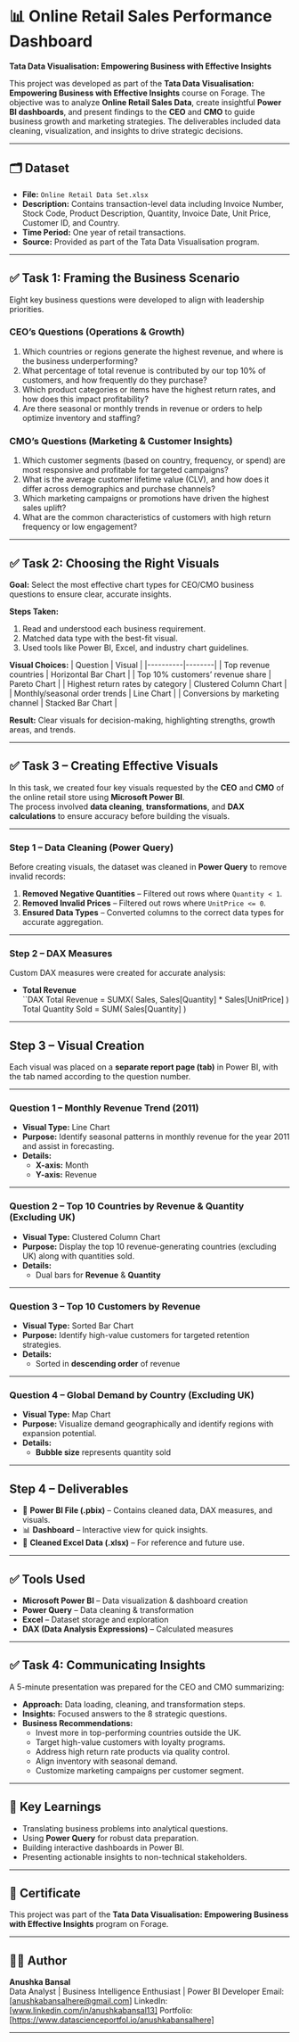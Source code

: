 # 📊 Online Retail Sales Performance Dashboard  
**Tata Data Visualisation: Empowering Business with Effective Insights**  

This project was developed as part of the **Tata Data Visualisation: Empowering Business with Effective Insights** course on Forage. The objective was to analyze **Online Retail Sales Data**, create insightful **Power BI dashboards**, and present findings to the **CEO** and **CMO** to guide business growth and marketing strategies. The deliverables included data cleaning, visualization, and insights to drive strategic decisions.  

---


## 🗂 Dataset
- **File:** `Online Retail Data Set.xlsx`
- **Description:** Contains transaction-level data including Invoice Number, Stock Code, Product Description, Quantity, Invoice Date, Unit Price, Customer ID, and Country.
- **Time Period:** One year of retail transactions.
- **Source:** Provided as part of the Tata Data Visualisation program.

---

## ✅ Task 1: Framing the Business Scenario
Eight key business questions were developed to align with leadership priorities.

### CEO’s Questions (Operations & Growth)
1. Which countries or regions generate the highest revenue, and where is the business underperforming?
2. What percentage of total revenue is contributed by our top 10% of customers, and how frequently do they purchase?
3. Which product categories or items have the highest return rates, and how does this impact profitability?
4. Are there seasonal or monthly trends in revenue or orders to help optimize inventory and staffing?

### CMO’s Questions (Marketing & Customer Insights)
1. Which customer segments (based on country, frequency, or spend) are most responsive and profitable for targeted campaigns?
2. What is the average customer lifetime value (CLV), and how does it differ across demographics and purchase channels?
3. Which marketing campaigns or promotions have driven the highest sales uplift?
4. What are the common characteristics of customers with high return frequency or low engagement?

---

## ✅ Task 2: Choosing the Right Visuals

**Goal:** Select the most effective chart types for CEO/CMO business questions to ensure clear, accurate insights.

**Steps Taken:**
1. Read and understood each business requirement.
2. Matched data type with the best-fit visual.
3. Used tools like Power BI, Excel, and industry chart guidelines.

**Visual Choices:**
| Question | Visual |
|----------|--------|
| Top revenue countries | Horizontal Bar Chart |
| Top 10% customers’ revenue share | Pareto Chart |
| Highest return rates by category | Clustered Column Chart |
| Monthly/seasonal order trends | Line Chart |
| Conversions by marketing channel | Stacked Bar Chart |

**Result:** Clear visuals for decision-making, highlighting strengths, growth areas, and trends.


---

## ✅ Task 3 – Creating Effective Visuals

In this task, we created four key visuals requested by the **CEO** and **CMO** of the online retail store using **Microsoft Power BI**.  
The process involved **data cleaning**, **transformations**, and **DAX calculations** to ensure accuracy before building the visuals.  

---

### **Step 1 – Data Cleaning (Power Query)**
Before creating visuals, the dataset was cleaned in **Power Query** to remove invalid records:  
1. **Removed Negative Quantities** – Filtered out rows where `Quantity < 1`.  
2. **Removed Invalid Prices** – Filtered out rows where `UnitPrice <= 0`.  
3. **Ensured Data Types** – Converted columns to the correct data types for accurate aggregation.  

---

### **Step 2 – DAX Measures**
Custom DAX measures were created for accurate analysis:  
- **Total Revenue**  
``DAX
Total Revenue = SUMX( Sales, Sales[Quantity] * Sales[UnitPrice] )
Total Quantity Sold = SUM( Sales[Quantity] )

---


## **Step 3 – Visual Creation**
Each visual was placed on a **separate report page (tab)** in Power BI, with the tab named according to the question number.

---

### **Question 1 – Monthly Revenue Trend (2011)**
- **Visual Type:** Line Chart  
- **Purpose:** Identify seasonal patterns in monthly revenue for the year 2011 and assist in forecasting.  
- **Details:**  
  - **X-axis:** Month  
  - **Y-axis:** Revenue  

---

### **Question 2 – Top 10 Countries by Revenue & Quantity (Excluding UK)**
- **Visual Type:** Clustered Column Chart  
- **Purpose:** Display the top 10 revenue-generating countries (excluding UK) along with quantities sold.  
- **Details:**  
  - Dual bars for **Revenue** & **Quantity**  

---

### **Question 3 – Top 10 Customers by Revenue**
- **Visual Type:** Sorted Bar Chart  
- **Purpose:** Identify high-value customers for targeted retention strategies.  
- **Details:**  
  - Sorted in **descending order** of revenue  

---

### **Question 4 – Global Demand by Country (Excluding UK)**
- **Visual Type:** Map Chart  
- **Purpose:** Visualize demand geographically and identify regions with expansion potential.  
- **Details:**  
  - **Bubble size** represents quantity sold  

---

## **Step 4 – Deliverables**
- 📂 **Power BI File (.pbix)** – Contains cleaned data, DAX measures, and visuals.  
- 📊 **Dashboard** – Interactive view for quick insights.  
- 📄 **Cleaned Excel Data (.xlsx)** – For reference and future use.  

---

## ✅ **Tools Used**
- **Microsoft Power BI** – Data visualization & dashboard creation
- **Power Query** – Data cleaning & transformation
- **Excel** – Dataset storage and exploration
- **DAX (Data Analysis Expressions)** – Calculated measures


---


## ✅ Task 4: Communicating Insights
A 5-minute presentation was prepared for the CEO and CMO summarizing:
- **Approach:** Data loading, cleaning, and transformation steps.
- **Insights:** Focused answers to the 8 strategic questions.
- **Business Recommendations:**
  - Invest more in top-performing countries outside the UK.
  - Target high-value customers with loyalty programs.
  - Address high return rate products via quality control.
  - Align inventory with seasonal demand.
  - Customize marketing campaigns per customer segment.

---

## 📌 Key Learnings
- Translating business problems into analytical questions.
- Using **Power Query** for robust data preparation.
- Building interactive dashboards in Power BI.
- Presenting actionable insights to non-technical stakeholders.

---

## 📜 Certificate
This project was part of the **Tata Data Visualisation: Empowering Business with Effective Insights** program on Forage.

---

## 👩‍💻 Author
**Anushka Bansal**  
Data Analyst | Business Intelligence Enthusiast | Power BI Developer
Email:[anushkabansalhere@gmail.com]
LinkedIn:[www.linkedin.com/in/anushkabansal13]
Portfolio:[https://www.datascienceportfol.io/anushkabansalhere]

---

